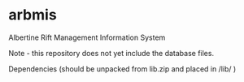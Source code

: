 # arbmis
Albertine Rift Management Information System

Note - this repository does not yet include the database files. 

Dependencies (should be unpacked from lib.zip and placed in /lib/ )

